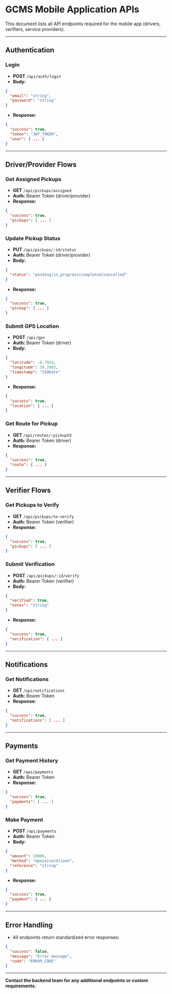 # GCMS Mobile Application APIs

This document lists all API endpoints required for the mobile app (drivers, verifiers, service providers).

---

## Authentication

### Login
- **POST** `/api/auth/login`
- **Body:**
```json
{
  "email": "string",
  "password": "string"
}
```
- **Response:**
```json
{
  "success": true,
  "token": "JWT_TOKEN",
  "user": { ... }
}
```

---

## Driver/Provider Flows

### Get Assigned Pickups
- **GET** `/api/pickups/assigned`
- **Auth:** Bearer Token (driver/provider)
- **Response:**
```json
{
  "success": true,
  "pickups": [ ... ]
}
```

### Update Pickup Status
- **PUT** `/api/pickups/:id/status`
- **Auth:** Bearer Token (driver/provider)
- **Body:**
```json
{
  "status": "pending|in_progress|completed|cancelled"
}
```
- **Response:**
```json
{
  "success": true,
  "pickup": { ... }
}
```

### Submit GPS Location
- **POST** `/api/gps`
- **Auth:** Bearer Token (driver)
- **Body:**
```json
{
  "latitude": -6.7924,
  "longitude": 39.2083,
  "timestamp": "ISODate"
}
```
- **Response:**
```json
{
  "success": true,
  "location": { ... }
}
```

### Get Route for Pickup
- **GET** `/api/routes/:pickupId`
- **Auth:** Bearer Token (driver)
- **Response:**
```json
{
  "success": true,
  "route": { ... }
}
```

---

## Verifier Flows

### Get Pickups to Verify
- **GET** `/api/pickups/to-verify`
- **Auth:** Bearer Token (verifier)
- **Response:**
```json
{
  "success": true,
  "pickups": [ ... ]
}
```

### Submit Verification
- **POST** `/api/pickups/:id/verify`
- **Auth:** Bearer Token (verifier)
- **Body:**
```json
{
  "verified": true,
  "notes": "string"
}
```
- **Response:**
```json
{
  "success": true,
  "verification": { ... }
}
```

---

## Notifications

### Get Notifications
- **GET** `/api/notifications`
- **Auth:** Bearer Token
- **Response:**
```json
{
  "success": true,
  "notifications": [ ... ]
}
```

---

## Payments

### Get Payment History
- **GET** `/api/payments`
- **Auth:** Bearer Token
- **Response:**
```json
{
  "success": true,
  "payments": [ ... ]
}
```

### Make Payment
- **POST** `/api/payments`
- **Auth:** Bearer Token
- **Body:**
```json
{
  "amount": 10000,
  "method": "mpesa|card|cash",
  "reference": "string"
}
```
- **Response:**
```json
{
  "success": true,
  "payment": { ... }
}
```

---

## Error Handling
- All endpoints return standardized error responses:
```json
{
  "success": false,
  "message": "Error message",
  "code": "ERROR_CODE"
}
```

---

**Contact the backend team for any additional endpoints or custom requirements.** 